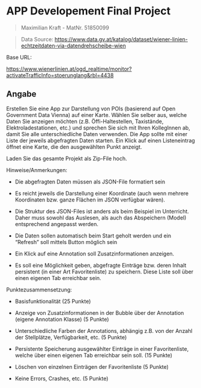 # APP Developement Final Project
> Maximilian Kraft - MatNr. 51850099

> Data Source: https://www.data.gv.at/katalog/dataset/wiener-linien-echtzeitdaten-via-datendrehscheibe-wien

Base URL:

https://www.wienerlinien.at/ogd_realtime/monitor?activateTrafficInfo=stoerunglang&rbl=4438



## Angabe

Erstellen Sie eine App zur Darstellung von POIs (basierend auf Open Government Data Vienna) auf einer Karte. Wählen Sie selber aus, welche Daten Sie anzeigen möchten (z.B. Öffi-Haltestellen, Taxistände, Elektroladestationen, etc.) und sprechen Sie sich mit Ihren KollegInnen ab, damit Sie alle unterschiedliche Daten verwenden. Die App sollte mit einer Liste der jeweils abgefragten Daten starten. Ein Klick auf einen Listeneintrag öffnet eine Karte, die den ausgewählten Punkt anzeigt.

Laden Sie das gesamte Projekt als Zip-File hoch.

Hinweise/Anmerkungen:

- Die abgefragten Daten müssen als JSON-File formatiert sein

- Es reicht jeweils die Darstellung einer Koordinate (auch wenn mehrere Koordinaten bzw. ganze Flächen im JSON verfügbar wären).

- Die Struktur des JSON-Files ist anders als beim Beispiel im Unterricht. Daher muss sowohl das Auslesen, als auch das Abspeichern (Model) entsprechend angepasst werden.

- Die Daten sollen automatisch beim Start geholt werden und ein “Refresh” soll mittels Button möglich sein

- Ein Klick auf eine Annotation soll Zusatzinformationen anzeigen.

- Es soll eine Möglichkeit geben, abgefragte Einträge bzw. deren Inhalt persistent (in einer Art Favoritenliste) zu speichern. Diese Liste soll über einen eigenen Tab erreichbar sein.

Punktezusammensetzung:

- Basisfunktionalität (25 Punkte)

- Anzeige von Zusatzinformationen in der Bubble über der Annotation (eigene Annotation Klasse) (5 Punkte)

- Unterschiedliche Farben der Annotations, abhängig z.B. von der Anzahl der Stellplätze, Verfügbarkeit, etc. (5 Punkte)

- Persistente Speicherung ausgewählter Einträge in einer Favoritenliste, welche über einen eigenen Tab erreichbar sein soll. (15 Punkte)

- Löschen von einzelnen Einträgen der Favoritenliste (5 Punkte)

- Keine Errors, Crashes, etc. (5 Punkte)